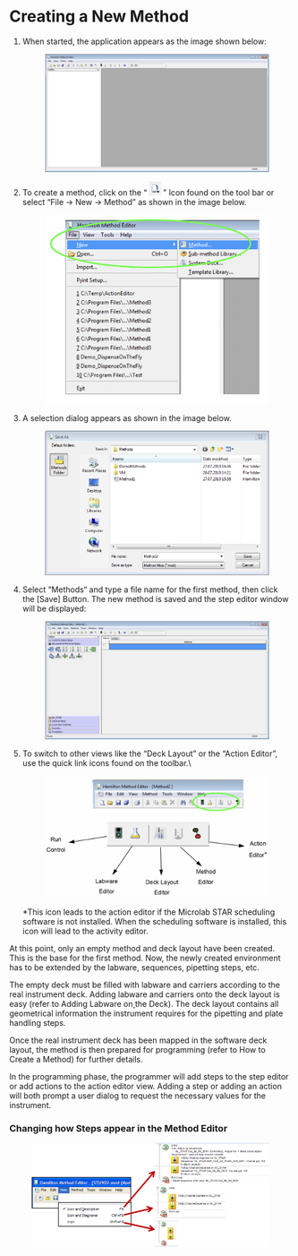 # Creating a New Method



1.  When started, the application appears as the image shown below:

    <figure><img src="../../.gitbook/assets/image (3) (1) (1) (1) (1) (1) (1) (1) (1) (1) (1) (1) (1) (1) (1) (1) (1) (1) (1) (1) (1).png" alt="" width="563"><figcaption></figcaption></figure>
2.  To create a method, click on the “ ![](<../../.gitbook/assets/image (4) (1) (1) (1) (1) (1) (1) (1) (1) (1) (1) (1) (1) (1) (1) (1) (1) (1) (1) (1) (1).png>) ” Icon found on the tool bar or select “File -> New -> Method” as shown in the image below.

    <figure><img src="../../.gitbook/assets/image (5) (1) (1) (1) (1) (1) (1) (1) (1) (1) (1) (1) (1) (1) (1) (1) (1) (1) (1).png" alt="" width="563"><figcaption></figcaption></figure>
3.  A selection dialog appears as shown in the image below.

    <figure><img src="../../.gitbook/assets/image (6) (1) (1) (1) (1) (1) (1) (1) (1) (1) (1) (1) (1) (1) (1) (1) (1) (1).png" alt="" width="505"><figcaption></figcaption></figure>
4.  Select “Methods“ and type a file name for the first method, then click the \[Save] Button. The new method is saved and the step editor window will be displayed:

    <figure><img src="../../.gitbook/assets/image (7) (1) (1) (1) (1) (1) (1) (1) (1) (1) (1) (1) (1) (1) (1) (1) (1).png" alt="" width="563"><figcaption></figcaption></figure>
5.  To switch to other views like the “Deck Layout” or the “Action Editor”, use the quick link icons found on the toolbar.\


    <figure><img src="../../.gitbook/assets/image (8) (1) (1) (1) (1) (1) (1) (1) (1) (1) (1) (1) (1) (1) (1) (1) (1).png" alt="" width="563"><figcaption></figcaption></figure>

    \*This icon leads to the action editor if the Microlab STAR scheduling software is not installed. When the scheduling software is installed, this icon will lead to the activity editor.



At this point, only an empty method and deck layout have been created. This is the base for the first method. Now, the newly created environment has to be extended by the labware, sequences, pipetting steps, etc.

The empty deck must be filled with labware and carriers according to the real instrument deck. Adding labware and carriers onto the deck layout is easy (refer to Adding Labware on[ ](file:///Users/zdmilot/Downloads/VENUS%20four%20Programmers%20Manual-2.html#bookmark157)the Deck). The deck layout contains all geometrical information the instrument requires for the pipetting and plate handling steps.

Once the real instrument deck has been mapped in the software deck layout, the method is then prepared for programming (refer to How to Create a Method) for further details.

In the programming phase, the programmer will add steps to the step editor or add actions to the action editor view. Adding a step or adding an action will both prompt a user dialog to request the necessary values for the instrument.



### Changing how Steps appear in the Method Editor

<figure><img src="../../.gitbook/assets/image (150) (1) (1).png" alt=""><figcaption></figcaption></figure>
